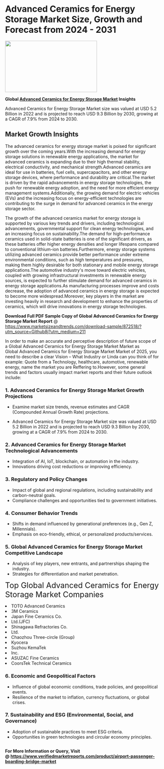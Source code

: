 <H1>Advanced Ceramics for Energy Storage Market Size, Growth and Forecast from 2024 - 2031</H1><img class="aligncenter size-medium wp-image-584254" src="https://thirdeyenews.in/wp-content/uploads/2024/09/Global-Market-Research-300x168.jpeg" alt="" width="300" height="168" /><p><strong>Global&nbsp;<a href="https://www.marketsizeandtrends.com/download-sample/872518/?utm_source=Github8j?utm_medium=211">Advanced Ceramics for Energy Storage Market</a> Insights</strong></p><p>Advanced Ceramics for Energy Storage Market size was valued at USD 5.2 Billion in 2022 and is projected to reach USD 9.3 Billion by 2030, growing at a CAGR of 7.9% from 2024 to 2030.</p><p><h2>Market Growth Insights</h2> <p>The advanced ceramics for energy storage market is poised for significant growth over the coming years.With the increasing demand for energy storage solutions in renewable energy applications, the market for advanced ceramics is expanding due to their high thermal stability, electrical conductivity, and mechanical strength.Advanced ceramics are ideal for use in batteries, fuel cells, supercapacitors, and other energy storage devices, where performance and durability are critical.The market is driven by the rapid advancements in energy storage technologies, the push for renewable energy adoption, and the need for more efficient energy management systems.Additionally, the growing demand for electric vehicles (EVs) and the increasing focus on energy-efficient technologies are contributing to the surge in demand for advanced ceramics in the energy storage sector.</p> <p>The growth of the advanced ceramics market for energy storage is supported by various key trends and drivers, including technological advancements, governmental support for clean energy technologies, and an increasing focus on sustainability.The demand for high-performance ceramics used in solid-state batteries is one of the significant drivers, as these batteries offer higher energy densities and longer lifespans compared to conventional lithium-ion batteries.Furthermore, energy storage systems utilizing advanced ceramics provide better performance under extreme environmental conditions, such as high temperatures and pressures, making them highly desirable for both stationary and mobile energy storage applications.The automotive industry's move toward electric vehicles, coupled with growing infrastructural investments in renewable energy sources, is expected to further stimulate demand for advanced ceramics in energy storage applications.As manufacturing processes improve and costs decrease, the adoption of advanced ceramics in energy storage is expected to become more widespread.Moreover, key players in the market are investing heavily in research and development to enhance the properties of ceramics, which will drive innovations in energy storage technologies.<p><span class=""><strong>Download Full PDF Sample Copy of Global Advanced Ceramics for Energy Storage Market Report</strong> @ <a href="https://www.marketsizeandtrends.com/download-sample/872518/?utm_source=Github8j?utm_medium=211" target="_blank">https://www.marketsizeandtrends.com/download-sample/872518/?utm_source=Github8j?utm_medium=211</a></span></p><p>In order to make an accurate and perceptive description of future scope of a Global&nbsp;Advanced Ceramics for Energy Storage Market Market as Global&nbsp;Advanced Ceramics for Energy Storage Market Market of 2025, you need to describe a clear Vision &ndash; What Industry or Linda can you think of for example: Quote from a Technology, healthcare, automotive, renewable energy, name the market you are Reffering to.However, some general trends and factors usually impact market reports and their future outlook include:</p><h3>1.&nbsp;<strong>Advanced Ceramics for Energy Storage Market Growth Projections</strong></h3><ul><li>Examine market size trends, revenue estimates and CAGR (Compounded Annual Growth Rate) projections.</li><li><p>Advanced Ceramics for Energy Storage Market size was valued at USD 5.2 Billion in 2022 and is projected to reach USD 9.3 Billion by 2030, growing at a CAGR of 7.9% from 2024 to 2030.</p></li></ul><h3>2.&nbsp;<strong>Advanced Ceramics for Energy Storage Market Technological Advancements</strong></h3><ul><li>Integration of AI, IoT, blockchain, or automation in the industry.</li><li>Innovations driving cost reductions or improving efficiency.</li></ul><h3>3.&nbsp;<strong>Regulatory and Policy Changes</strong></h3><ul><li>Impact of global and regional regulations, including sustainability and carbon-neutral goals.</li><li>Compliance challenges and opportunities tied to government initiatives.</li></ul><h3>4.&nbsp;<strong>Consumer Behavior Trends</strong></h3><ul><li>Shifts in demand influenced by generational preferences (e.g., Gen Z, Millennials).</li><li>Emphasis on eco-friendly, ethical, or personalized products/services.</li></ul><h3>5.&nbsp;<strong>Global Advanced Ceramics for Energy Storage Market Competitive Landscape</strong></h3><ul><li>Analysis of key players, new entrants, and partnerships shaping the industry.</li><li>Strategies for differentiation and market penetration.</li></ul><p data-pm-slice="1 1 []"><span style="color: inherit; font-family: inherit; font-size: 25px;">Top Global Advanced Ceramics for Energy Storage Market Companies</span></p><div class="" data-test-id=""><p><li>TOTO Advanced Ceramics</li><li> 3M Ceramics</li><li> Japan Fine Ceramics Co.</li><li>Ltd.(JFC)</li><li> Shinagawa Refractories Co.</li><li> Ltd.</li><li> Chaozhou Three-circle (Group)</li><li> Kyocera</li><li> Suzhou KemaTek</li><li> Inc.</li><li> ASUZAC Fine Ceramics</li><li> CoorsTek Technical Ceramics</li></p></div><h3>6.&nbsp;<strong>Economic and Geopolitical Factors</strong></h3><ul><li>Influence of global economic conditions, trade policies, and geopolitical events.</li><li>Resilience of the market to inflation, currency fluctuations, or global crises.</li></ul><h3>7.&nbsp;<strong>Sustainability and ESG (Environmental, Social, and Governance)</strong></h3><ul><li>Adoption of sustainable practices to meet ESG criteria.</li><li>Opportunities in green technologies and circular economy principles.</li></ul><h2><strong style="font-size: 14px;">For More Information or Query, Visit @&nbsp;</strong><a style="background-color: #ffffff; font-size: 14px;" href="https://www.marketsizeandtrends.com/report/advanced-ceramics-for-energy-storage-market/" target="_blank">https://www.verifiedmarketreports.com/product/airport-passenger-boarding-bridge-market</a></h2>